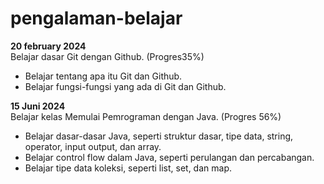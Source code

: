 # pengalaman-belajar
**20 february 2024**<br>
Belajar dasar Git dengan Github. (Progres35%) <br>
* Belajar tentang apa itu Git dan Github.
* Belajar fungsi-fungsi yang ada di Git dan Github.<br>

**15 Juni 2024**<br>
Belajar kelas Memulai Pemrograman dengan Java. (Progres 56%)<br>
* Belajar dasar-dasar Java, seperti struktur dasar, tipe data, string, operator, input output, dan array.
* Belajar control flow dalam Java, seperti perulangan dan percabangan.
* Belajar tipe data koleksi, seperti list, set, dan map.
